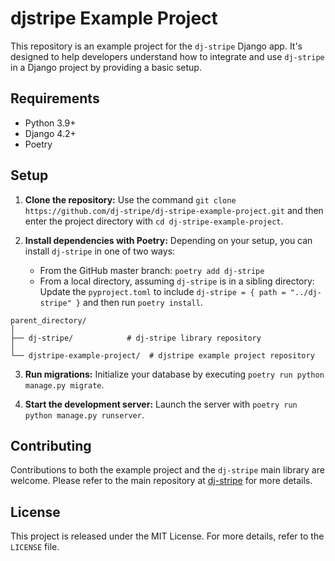# djstripe Example Project

This repository is an example project for the `dj-stripe` Django app. It's designed to help developers understand how to integrate and use `dj-stripe` in a Django project by providing a basic setup.

## Requirements

- Python 3.9+
- Django 4.2+
- Poetry

## Setup

1. **Clone the repository:**
   Use the command `git clone https://github.com/dj-stripe/dj-stripe-example-project.git` and then enter the project directory with `cd dj-stripe-example-project`.

2. **Install dependencies with Poetry:**
   Depending on your setup, you can install `dj-stripe` in one of two ways:
   - From the GitHub master branch: `poetry add dj-stripe`
   - From a local directory, assuming `dj-stripe` is in a sibling directory: Update the `pyproject.toml` to include `dj-stripe = { path = "../dj-stripe" }` and then run `poetry install`.

```
parent_directory/
│
├── dj-stripe/            # dj-stripe library repository
│
└── djstripe-example-project/  # djstripe example project repository
```


3. **Run migrations:**
   Initialize your database by executing `poetry run python manage.py migrate`.

4. **Start the development server:**
   Launch the server with `poetry run python manage.py runserver`.

## Contributing

Contributions to both the example project and the `dj-stripe` main library are welcome. Please refer to the main repository at [dj-stripe](https://github.com/dj-stripe/dj-stripe) for more details.

## License

This project is released under the MIT License. For more details, refer to the `LICENSE` file.
